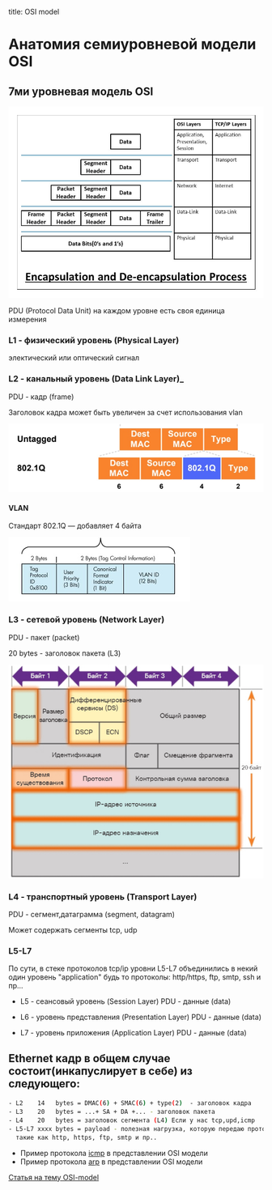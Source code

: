 title: OSI model

# Анатомия семиуровневой модели OSI

## 7ми уровневая модель OSI
![osi](img/osi.jpg)

PDU (Protocol Data Unit)
на каждом уровне есть своя единица измерения 

### L1 - физический уровень (Physical Layer)
электический или оптический сигнал

### L2 - канальный уровень (Data Link Layer)_
PDU - кадр (frame)

Заголовок кадра может быть увеличен за счет использования vlan

![frame-header](img/frame-header.jpg)

#### VLAN
Стандарт 802.1Q — добавляет 4 байта

![frame-header+dot1.q](img/802.1q.jpg)

### L3 - сетевой уровень (Network Layer)
PDU - пакет (packet)

20 bytes - заголовок пакета (L3)

![ip-header](img/ip-header.jpg)

### L4 - транспортный уровень (Transport Layer)
PDU - сегмент,датаграмма (segment, datagram)

Может содержать сегменты tcp, udp 

### L5-L7
По сути, в стеке протоколов tcp/ip уровни L5-L7 объединились в некий один уровень "application"
будь то протоколы: http/https, ftp, smtp, ssh и пр...

- L5 - сеансовый уровень     (Session Layer)
  PDU - данные (data)  

- L6 - уровень представления (Presentation Layer)
  PDU - данные (data)  

- L7 - уровень приложения    (Application Layer)
  PDU - данные (data)  


## Ethernet кадр в общем случае состоит(инкапуслирует в себе) из следующего:
```bash
- L2    14   bytes = DMAC(6) + SMAC(6) + type(2)  - заголовок кадра  
- L3    20   bytes = ...+ SA + DA +... - заголовок пакета 
- L4    20   bytes = заголовок сегмента (L4) Если у нас tcp,upd,icmp
- L5-L7 xxxx bytes = payload - полезная нагрузка, которую передаю протоколы уровня "приложений", 
  такие как http, https, ftp, smtp и пр..
```

- Пример протокола [icmp](https://icebale.readthedocs.io/en/latest/networks/protocols/ICMP/) в представлении OSI модели
- Пример протокола [arp](https://icebale.readthedocs.io/en/latest/networks/protocols/ARP/) в представлении OSI модели

[Статья на тему OSI-model](https://selectel.ru/blog/osi-for-beginners/)